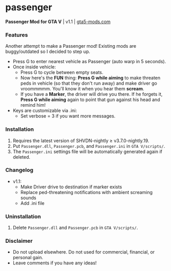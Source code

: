 # passenger
**Passenger Mod for GTA V** | v1.1 | [gta5-mods.com](https://www.gta5-mods.com/scripts/passenger)

### Features
Another attempt to make a Passenger mod! Existing mods are buggy/outdated so I decided to step up.
+ Press G to enter nearest vehicle as Passenger (auto warp in 5 seconds).
+ Once inside vehicle:
    + Press G to cycle between empty seats.
    + Now here's the **FUN** thing: **Press G while aiming** to make threaten peds in vehicle (so that they don't run away) and make driver go vroommmmm. You'll know it when you hear them **scream**.
    + If you have a **Marker**, the driver will drive you there. If he forgets it, **Press G while aiming** again to point that gun against his head and remind him!
+ Keys are customizable via .ini:
    + Set verbose = 3 if you want more messages.

### Installation
1. Requires the latest version of SHVDN-nightly ≥ v3.7.0-nightly.19.
2. Put `Passenger.dll`, `Passenger.pcb`, and `Passenger.ini` in `GTA V/scripts/`.
3. The `Passenger.ini` settings file will be automatically generated again if deleted.

### Changelog
+ v1.1:
    + Make Driver drive to destination if marker exists
    + Replace ped-threatening notifications with ambient screaming sounds
    + Add .ini file

### Uninstallation
1. Delete `Passenger.dll` and `Passenger.pcb` in `GTA V/scripts/`.

### Disclaimer
+ Do not upload elsewhere. Do not used for commercial, financial, or personal gain.
+ Leave comments if you have any ideas!